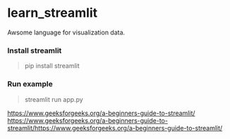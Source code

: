 # learn_streamlit
Awsome language for visualization data.

### Install streamlit

> pip install streamlit

### Run example

> streamlit run app.py

https://www.geeksforgeeks.org/a-beginners-guide-to-streamlit/
https://www.geeksforgeeks.org/a-beginners-guide-to-streamlit/https://www.geeksforgeeks.org/a-beginners-guide-to-streamlit/
